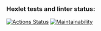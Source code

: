 ### Hexlet tests and linter status:
[![Actions Status](https://github.com/Tve1n/python-project-50/actions/workflows/hexlet-check.yml/badge.svg)](https://github.com/Tve1n/python-project-50/actions)
[![Maintainability](https://api.codeclimate.com/v1/badges/6459e00aa87fd87b146b/maintainability)](https://codeclimate.com/github/Tve1n/python-project-50/maintainability)